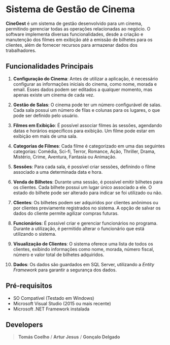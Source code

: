 
# Sistema de Gestão de Cinema

**CineGest** é um sistema de gestão desenvolvido para um cinema, permitindo gerenciar todas as operações relacionadas ao negócio. O software implementa diversas funcionalidades, desde a criação e manutenção dos filmes em exibição até a emissão de bilhetes para os clientes, além de fornecer recursos para armazenar dados dos trabalhadores.

## Funcionalidades Principais

1.  **Configuração do Cinema**: Antes de utilizar a aplicação, é necessário configurar as informações iniciais do cinema, como nome, morada e email. Esses dados podem ser editados a qualquer momento, mas apenas existe um cinema de cada vez.
    
2.  **Gestão de Salas**: O cinema pode ter um número configurável de salas. Cada sala possui um número de filas e colunas para os lugares, o que pode ser definido pelo usuário.
    
3.  **Filmes em Exibição**: É possível associar filmes às sessões, agendando datas e horários específicos para exibição. Um filme pode estar em exibição em mais de uma sala.
    
4.  **Categorias de Filmes**: Cada filme é categorizado em uma das seguintes categorias: Comédia, Sci-fi, Terror, Romance, Ação, Thriller, Drama, Mistério, Crime, Aventura, Fantasia ou Animação.
    
5.  **Sessões**: Para cada sala, é possível criar sessões, definindo o filme associado a uma determinada data e hora.
    
6.  **Venda de Bilhetes**: Durante uma sessão, é possível emitir bilhetes para os clientes. Cada bilhete possui um lugar único associado a ele. O estado do bilhete pode ser alterado para indicar se foi utilizado ou não.
    
7.  **Clientes**: Os bilhetes podem ser adquiridos por clientes anônimos ou por clientes previamente registrados no sistema. A opção de salvar os dados do cliente permite agilizar compras futuras.
    
8.  **Funcionários**: É possível criar e gerenciar funcionários no programa. Durante a utilização, é permitido alterar o funcionário que está utilizando o sistema.
    
9.  **Visualização de Clientes**: O sistema oferece uma lista de todos os clientes, exibindo informações como nome, morada, número fiscal, número e valor total de bilhetes adquiridos.
    
10.  **Dados**: Os dados são guardados em SQL Server, utilizando a *Entity Framework* para garantir a segurança dos dados.

## Pré-requisitos

 - SO Compatível (Testado em Windows)
 - Microsoft Visual Studio (2015 ou mais recente) 
 - Microsoft .NET Framework instalada

## Developers

> **Tomás Coelho** /
> **Artur Jesus** / 
> **Gonçalo Delgado**
